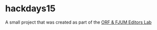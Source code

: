 # hackdays15

A small project that was created as part of the [ORF & FJUM Editors Lab](http://www.globaleditorsnetwork.org/programmes/editors-lab/orf-editors-lab/)